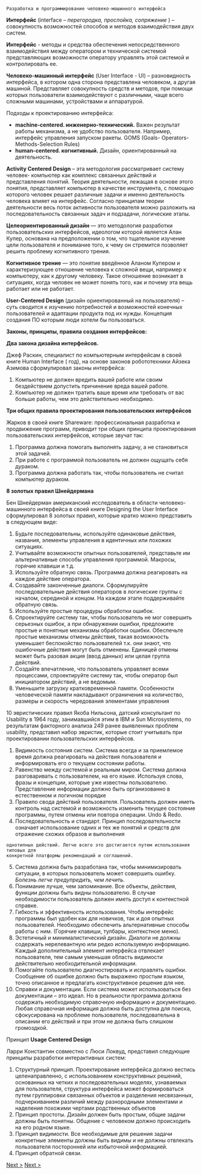 ```
Разработка и программирование человеко-машинного интерфейса
```
**Интерфейс** \(interface – _перегородка, прослойка, сопряжение_ \) – совокупность возможностей
способов и методов взаимодействия двух систем.

**Интерфейс** - методы и средства обеспечения непосредственного взаимодействия между
оператором и технической системой представляющих возможности оператору управлять этой
системой и контролировать ее.

**Человеко-машинный интерфейс** (User Interface - UI) – разновидность интерфейса, в котором одна
сторона представлена человеком, а другая машиной. Представляет совокупность средств и
методов, при помощи которых пользователи взаимодействуют с различными, чаще всего
сложными машинами, устройствами и аппаратурой.

Подходы к проектированию интерфейса:

- **machine-centered. инженерно-технический.** Важен результат работы механизма, а не
    удобство пользователя. Например, интерфейс управления запуском ракеты. GOMS (Goals-
    Operators-Methods-Selection Rules)
- **human-centered. когнитивный.** Дизайн, ориентированный на деятельность.

**Activity Centered Design** – эта методология рассматривает систему человек- компьютер как
комплекс связанных действий и представления понятий. Теория деятельности, лежащая в основе
этого понятия, представляет компьютер в качестве инструмента, с помощью которого человек
решает различные задачи и именно деятельность человека влияет на интерфейс. Согласно
принципам теории деятельности весь поток активности пользователя можно разложить на
последовательность связанных задач и подзадачи, логические этапы.

**Целеориентированный дизайн** — это методология разработки пользовательских интерфейсов,
идеологом которой является Алан Купер, основана на предположении о том, что тщательное
изучение цели пользователя и понимание того, к чему он стремится позволяет решить проблему
когнитивного трения.

**Когнитивное трение** — это понятие введённое Аланом Купером и характеризующее отношение
человека к сложной вещи, например к компьютеру, как к другому человеку. Такое отношение
возникает в ситуациях, когда человек не может понять того, как и почему эта вещь работает или
не работает.

**User-Centered Design** (дизайн ориентированный на пользователя) – суть сводится к изучению
потребностей и возможностей конечных пользователей и адаптации продукта под их нужды.
Концепция создания ПО которым люди хотели бы пользоваться.

**Законы, принципы, правила создания интерфейсов:**

**Два закона дизайна интерфейсов.**

Джеф Раскин, специалист по компьютерным интерфейсам в своей книге Human Interface (
год), на основе законов робототехники Айзека Азимова сформулировал законы интерфейса:

1. Компьютер не должен вредить вашей работе или своим бездействием допустить
    причинение вреда вашей работе.
2. Компьютер не должен тратить ваше время или требовать от вас больше работы, чем это
    действительно необходимо.

**Три общих правила проектирования пользовательских интерфейсов**


Жарков в своей книге Shareware: профессиональная разработка и продвижение программ,
приводит три общих принципа проектирования пользовательских интерфейсов, которые звучат
так:

1. Программа должна помогать выполнять задачу, а не становиться этой задачей.
2. При работе с программой пользователь не должен ощущать себя дураком.
3. Программа должна работать так, чтобы пользователь не считал компьютер дураком.

**8 золотых правил Шнейдермана**

Бен Шнейдерман американский исследователь в области человеко-машинного интерфейса в
своей книге Designing the User Interface сформулировал 8 золотых правил, которые кратко можно
представить в следующем виде:

1. Будьте последовательны, используйте одинаковые действия, названия, элементы
    управления в идентичных или похожих ситуациях.
2. Учитывайте возможности опытных пользователей, представьте им альтернативные
    способы управления программой. Макросы, горячие клавиши и т.д.
3. Используйте обратную связь. Программа должна реагировать на каждое действие
    оператора.
4. Создавайте законченные диалоги. Сформулируйте последовательные действия
    операторов в логические группы с началом, серединой и концом. На каждом этапе
    поддерживайте обратную связь.
5. Используйте простые процедуры обработки ошибок.
6. Спроектируйте систему так, чтобы пользователь не мог совершить серьезных ошибок, а
    при обнаружении ошибки, предложите простые и понятные механизмы обработки
    ошибки. Обеспечьте простые механизмы отмены действия, такая возможность уменьшает
    беспокойство пользователей т.к. они знают, что ошибочные действия могут быть
    отменены. Единицей отмены может быть разовая акция (ввод данных) или целая группа
    действий.
7. Создайте впечатление, что пользователь управляет всеми процессами, спроектируйте
    систему так, чтобы оператор был инициатором действий, а не ведомым.
8. Уменьшите загрузку кратковременной памяти. Особенности человеческой памяти
    накладывают ограничения на количество, размеры и скорость чередования элементами
    управления

10 эвристических правил Якоба Нильсона, датский консультант по Usability в 1964 году,
занимавшийся этим в IBM и Sun Microsystems, по результатам факторного анализа 249 ранее
выявленных проблем usability, представил набор эвристик, которые стоит учитывать при
проектировании пользовательских интерфейсов.

1. Видимость состояния систем. Система всегда и за приемлемое время должна реагировать
    на действия пользователя и информировать его о текущем состоянии работы.
2. Равенство между системой и реальным миром. Система должна разговаривать с
    пользователем, на его языке. Используя слова, фразы и концепции, которые уже известны
    пользователю. Представление информации должно быть организованно в естественном и
    логичном порядке
3. Правило свода действий пользователя. Пользователь должен иметь контроль над
    системой и возможность изменить текущее состояние программы, путем отмены или
    повтора операции. Undo & Redo.
4. Последовательность и стандарт. Принцип последовательности означает использование
    одних и тех же понятий и средств для отражение схожих образов и выполнения


```
однотипных действий. Легче всего это достигается путем использования типовых для
конкретной платформы рекомендаций и соглашений.
```
5. Система должна быть разработана так, чтобы минимизировать ситуации, в которых
    пользователь может совершить ошибку. _Болезнь легче предупредить, чем лечить_.
6. Понимание лучше, чем запоминание. Все объекты, действия, функции должны быть
    видны пользователю. В случае необходимости пользователь должен иметь доступ к
    контекстной справке.
7. Гибкость и эффективность использования. Чтобы интерфейс программы был удобен как
    для новичков, так и доя опытных пользователей. Необходимо обеспечить альтернативные
    способы работы с ним. (Горячие клавиши, тулбары, контекстное меню).
8. Эстетичный и минималистический дизайн. Диалоги не должны содержать нерелевантную
    или редко используемую информацию. Каждый дополнительный элемент интерфейса
    отвлекает пользователя, тем самым уменьшая область видимости действительно
    необходительной информации.
9. Помогайте пользователю диагностировать и исправлять ошибки. Сообщение об ошибке
    должно быть выражено простым языком, точно описанное и предлагать конструктивное
    решение для нее.
10. Справки и документации. Если система может использоваться без документации – это
    идеал. Но в реальности программа должна содержать необходимую справочную
    информацию и документацию. Любая справочная информация должна быть доступна для
    поиска, сфокусирована на проблеме пользователя, последовательна в описании его
    действий и при этом не должна быть слишком громоздкой.

Принцип **Usage Centered Design**

Ларри Константин совместно с Люси Локвуд, представил следующие принципы разработки
интерактивных систем:

1. Структурный принцип. Проектирование интерфейса должно вестись целенаправленно, с
    использованием конструктивных решений, основанных на четких и последовательных
    моделях, узнаваемых для пользователя, структура интерфейса может формироваться
    путем группировки связанных объектов и разделения несвязанных, подчеркиванием
    различий между разнородными элементами и наделения похожими чертами родственных
    объектов
2. Принцип простоты. Дизайн должен быть простым, общие задачи должны быть понятны.
    Общение с человеком должно происходить на его родном языке.
3. Принцип видимости. Все необходимые для решения задачи конкретные элементы
    должны быть видимы и не должны отвлекать пользователя посторонней или избыточной
    информацией.
4. Принцип обратной связи.


[Next >](3.md)
[Next >](3.md)